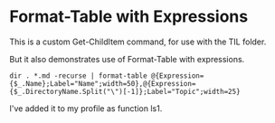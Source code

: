 ﻿# Format-Table with Expressions

This is a custom Get-ChildItem command, for use with the TIL folder.

But it also demonstrates use of Format-Table with expressions.

	dir . *.md -recurse | format-table @{Expression={$_.Name};Label="Name";width=50},@{Expression={$_.DirectoryName.Split("\")[-1]};Label="Topic";width=25}

I've added it to my profile as function ls1.